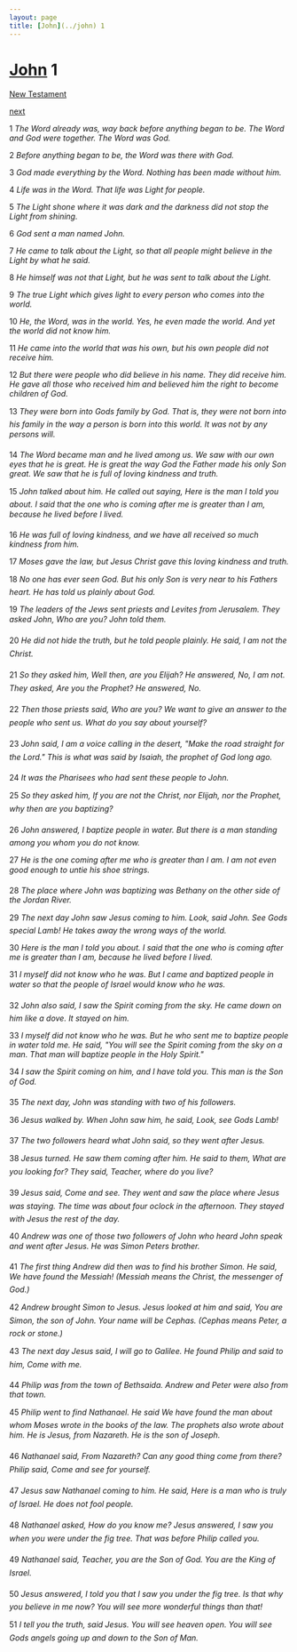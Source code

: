 ```yaml
---
layout: page
title: [John](../john) 1
---
```


# [John](../john) 1

[New Testament](/new-testament)


[next](john-2.html)

1 _The Word already was, way back before anything began to be. The Word and God were together. The Word was God._

2 _Before anything began to be, the Word was there with God._

3 _God made everything by the Word. Nothing has been made without him._

4 _Life was in the Word. That life was Light for people._

5 _The Light shone where it was dark and the darkness did not stop the Light from shining._

6 _God sent a man named John._

7 _He came to talk about the Light, so that all people might believe in the Light by what he said._

8 _He himself was not that Light, but he was sent to talk about the Light._

9 _The true Light which gives light to every person who comes into the world._

10 _He, the Word, was in the world. Yes, he even made the world. And yet the world did not know him._

11 _He came into the world that was his own, but his own people did not receive him._

12 _But there were people who did believe in his name. They did receive him. He gave all those who received him and believed him the right to become children of God._

13 _They were born into Gods family by God. That is, they were not born into his family in the way a person is born into this world. It was not by any persons will._

14 _The Word became man and he lived among us. We saw with our own eyes that he is great. He is great the way God the Father made his only Son great. We saw that he is full of loving kindness and truth._

15 _John talked about him. He called out saying, Here is the man I told you about. I said that the one who is coming after me is greater than I am, because he lived before I lived._

16 _He was full of loving kindness, and we have all received so much kindness from him._

17 _Moses gave the law, but Jesus Christ gave this loving kindness and truth._

18 _No one has ever seen God. But his only Son is very near to his Fathers heart. He has told us plainly about God._

19 _The leaders of the Jews sent priests and Levites from Jerusalem. They asked John, Who are you? John told them._

20 _He did not hide the truth, but he told people plainly. He said, I am not the Christ._

21 _So they asked him, Well then, are you Elijah? He answered, No, I am not. They asked,  Are you the Prophet? He answered, No._

22 _Then those priests said, Who are you? We want to give an answer to the people who sent us. What do you say about yourself?_

23 _John said, I am a voice calling in the desert, "Make the road straight for the Lord." This is what was said by Isaiah, the prophet of God long ago._

24 _It was the Pharisees who had sent these people to John._

25 _So they asked him, If you are not the Christ, nor Elijah, nor the Prophet, why then are you baptizing?_

26 _John answered, I baptize people in water. But there is a man standing among you whom you do not know._

27 _He is the one coming after me who is greater than I am. I am not even good enough to untie his shoe strings._

28 _The place where John was baptizing was Bethany on the other side of the Jordan River._

29 _The next day John saw Jesus coming to him. Look, said John. See Gods special Lamb!  He takes away the wrong ways of the world._

30 _Here is the man I told you about. I said that the one who is coming after me is greater than I am, because he lived before I lived._

31 _I myself did not know who he was. But I came and baptized people in water so that the people of Israel would know who he was._

32 _John also said, I saw the Spirit coming from the sky. He came down on him like a dove.  It stayed on him._

33 _I myself did not know who he was. But he who sent me to baptize people in water told me. He said, "You will see the Spirit coming from the sky on a man. That man will baptize people in the Holy Spirit."_

34 _I saw the Spirit coming on him, and I have told you. This man is the Son of God._

35 _The next day, John was standing with two of his followers._

36 _Jesus walked by. When John saw him, he said, Look, see Gods Lamb!_

37 _The two followers heard what John said, so they went after Jesus._

38 _Jesus turned. He saw them coming after him. He said to them, What are you looking for? They said, Teacher, where do you live?_

39 _Jesus said, Come and see. They went and saw the place where Jesus was staying. The time was about four oclock in the afternoon. They stayed with Jesus the rest of the day._

40 _Andrew was one of those two followers of John who heard John speak and went after Jesus. He was Simon Peters brother._

41 _The first thing Andrew did then was to find his brother Simon. He said, We have found the Messiah! (Messiah means the Christ, the messenger of God.)_

42 _Andrew brought Simon to Jesus. Jesus looked at him and said, You are Simon, the son of John. Your name will be Cephas. (Cephas means Peter, a rock or stone.)_

43 _The next day Jesus said, I will go to Galilee. He found Philip and said to him, Come with me._

44 _Philip was from the town of Bethsaida. Andrew and Peter were also from that town._

45 _Philip went to find Nathanael. He said We have found the man about whom Moses wrote in the books of the law. The prophets also wrote about him. He is Jesus, from Nazareth. He is the son of Joseph._

46 _Nathanael said, From Nazareth? Can any good thing come from there? Philip said,  Come and see for yourself._

47 _Jesus saw Nathanael coming to him. He said, Here is a man who is truly of Israel. He does not fool people._

48 _Nathanael asked, How do you know me? Jesus answered, I saw you when you were under the fig tree. That was before Philip called you._

49 _Nathanael said, Teacher, you are the Son of God. You are the King of Israel._

50 _Jesus answered, I told you that I saw you under the fig tree. Is that why you believe in me now? You will see more wonderful things than that!_

51 _I tell you the truth, said Jesus. You will see heaven open. You will see Gods angels going up and down to the Son of Man._

